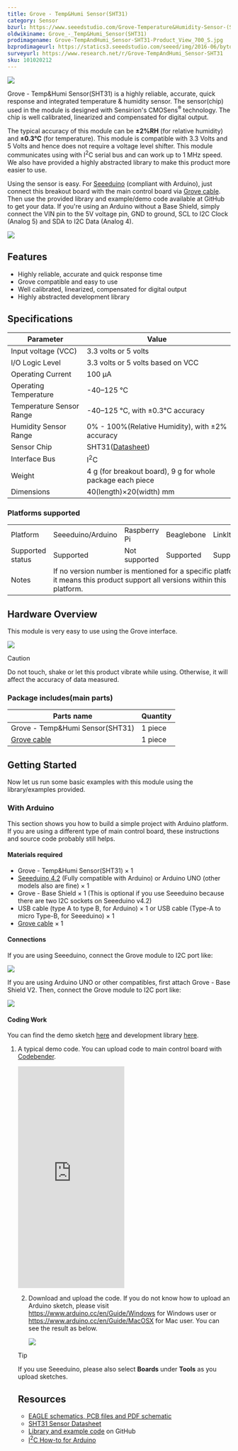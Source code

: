 ```yaml
---
title: Grove - Temp&Humi Sensor(SHT31)
category: Sensor
bzurl: https://www.seeedstudio.com/Grove-Temperature&Humidity-Sensor-(SHT31)-p-2655.html
oldwikiname: Grove_-_Temp&Humi_Sensor(SHT31)
prodimagename: Grove-TempAndHumi_Sensor-SHT31-Product_View_700_S.jpg
bzprodimageurl: https://statics3.seeedstudio.com/seeed/img/2016-06/bytoMkAMziVhHKidWvUshZYm.jpg
surveyurl: https://www.research.net/r/Grove-TempAndHumi_Sensor-SHT31
sku: 101020212
---
```


![](/https://github.com/SeeedDoc/WikiMigrationSync/raw/master/docs/assets/Grove-TempAndHumi_Sensor-SHT31/img/Grove-TempAndHumi_Sensor-SHT31-Product_View_700_S.jpg)

Grove - Temp&Humi Sensor(SHT31) is a highly reliable, accurate, quick response and integrated temperature & humidity sensor. The sensor(chip) used in the module is designed with Sensirion's CMOSens<sup>®</sup> technology. The chip is well calibrated, linearized and compensated for digital output.

The typical accuracy of this module can be **±2%RH** (for relative humidity) and **±0.3°C** (for temperature). This module is compatible with 3.3 Volts and 5 Volts and hence does not require a voltage level shifter. This module communicates using with I<sup>2</sup>C serial bus and can work up to 1 MHz speed. We also have provided a highly abstracted library to make this product more easier to use.

Using the sensor is easy. For [Seeeduino](http://www.seeedstudio.com/depot/Seeeduino-V42-p-2517.html?cPath=6_7) (compliant with Arduino), just connect this breakout board with the main control board via [Grove cable](http://www.seeedstudio.com/depot/Grove-Universal-4-Pin-Buckled-5cm-Cable-5-PCs-Pack-p-925.html?cPath=98_106_57). Then use the provided library and example/demo code available at GitHub to get your data. If you're using an Arduino without a Base Shield, simply connect the VIN pin to the 5V voltage pin, GND to ground, SCL to I2C Clock (Analog 5) and SDA to I2C Data (Analog 4).


[![](/https://github.com/SeeedDoc/WikiMigrationSync/raw/master/docs/assets/common/Get_One_Now_Banner.png)](http://www.seeedstudio.com/depot/Grove-TemperatureHumidity-Sensor-SHT31-p-2655.html)

Features
--------

-   Highly reliable, accurate and quick response time
-   Grove compatible and easy to use
-   Well calibrated, linearized, compensated for digital output
-   Highly abstracted development library

Specifications
--------------

| Parameter                | Value                                                                                                        |
|--------------------------|--------------------------------------------------------------------------------------------------------------|
| Input voltage (VCC)      | 3.3 volts or 5 volts                                                                                         |
| I/O Logic Level          | 3.3 volts or 5 volts based on VCC                                                                            |
| Operating Current        | 100 μA                                                                                                       |
| Operating Temperature    | -40–125 ℃                                                                                                                                                                                                                                                                         |
| Temperature Sensor Range | -40–125 ℃, with ±0.3°C accuracy                                                                              |
| Humidity Sensor Range    | 0% - 100%(Relative Humidity), with ±2% accuracy                                                              |
| Sensor Chip              | SHT31([Datasheet](/https://github.com/SeeedDoc/WikiMigrationSync/raw/master/docs/assets/Grove-TempAndHumi_Sensor-SHT31/res/Grove-TempAndHumi_Sensor-SHT31-Datasheets.zip)) |
| Interface Bus            | I<sup>2</sup>C                                                                                               |
| Weight                   | 4 g (for breakout board), 9 g for whole package each piece                                                   |
| Dimensions               | 40(length)×20(width) mm                                                                                      |

### Platforms supported

<table>
<tr>
<td>
Platform
</td>
<td>
Seeeduino/Arduino
</td>
<td>
Raspberry Pi
</td>
<td>
Beaglebone
</td>
<td>
LinkIt ONE
</td>
</tr>
<tr>
<td>
Supported status
</td>
<td>
Supported
</td>
<td>
Not supported
</td>
<td>
Supported
</td>
<td>
Supported
</td>
</tr>
<tr>
<td>
Notes
</td>
<td colspan="5">
If no version number is mentioned for a specific platform, it means this product support all versions within this platform.
</td>
</tr>
</table>

Hardware Overview
-----------------

This module is very easy to use using the Grove interface.

![](/https://github.com/SeeedDoc/WikiMigrationSync/raw/master/docs/assets/Grove-TempAndHumi_Sensor-SHT31/img/Grove-TempAndHumi_Sensor-SHT31-components_1200_s.jpg)

<div class="admonition caution">
<p class="admonition-title">Caution</p>
Do not touch, shake or let this product vibrate while using. Otherwise, it will affect the accuracy of data measured.
</div>


### **Package includes**(main parts)

| Parts name                                                                                                                    | Quantity |
|-------------------------------------------------------------------------------------------------------------------------------|----------|
| Grove - Temp&Humi Sensor(SHT31)                                                                                               | 1 piece  |
| [Grove cable](http://www.seeedstudio.com/depot/Grove-Universal-4-Pin-Buckled-5cm-Cable-5-PCs-Pack-p-925.html?cPath=98_106_57) | 1 piece  |

Getting Started
---------------

Now let us run some basic examples with this module using the library/examples provided.

### With Arduino

This section shows you how to build a simple project with Arduino platform. If you are using a different type of main control board, these instructions and source code probably still helps.

#### Materials required

-   Grove - Temp&Humi Sensor(SHT31) × 1
-   [Seeeduino 4.2](http://www.seeedstudio.com/depot/Seeeduino-V42-p-2517.html) (Fully compatible with Arduino) or Arduino UNO (other models also are fine) × 1
-   Grove - Base Shield × 1 (This is optional if you use Seeeduino because there are two I2C sockets on Seeeduino v4.2)
-   USB cable (type A to type B, for Arduino) × 1 or USB cable (Type-A to micro Type-B, for Seeeduino) × 1
-   [Grove cable](http://www.seeedstudio.com/depot/Grove-Universal-4-Pin-Buckled-5cm-Cable-5-PCs-Pack-p-925.html?cPath=98_106_57) × 1

#### Connections

If you are using Seeeduino, connect the Grove module to I2C port like:

![](/https://github.com/SeeedDoc/WikiMigrationSync/raw/master/docs/assets/Grove-TempAndHumi_Sensor-SHT31/img/Grove-TempAndHumi_Sensor-SHT31-wiki_demo_on_seeeduino1200_s.jpg)

If you are using Arduino UNO or other compatibles, first attach Grove - Base Shield V2. Then, connect the Grove module to I2C port like:

![](/https://github.com/SeeedDoc/WikiMigrationSync/raw/master/docs/assets/Grove-TempAndHumi_Sensor-SHT31/img/Grove-TempAndHumi_Sensor-SHT31-wiki_demo_on_arduino1200_s.jpg)


#### Coding Work

You can find the demo sketch [here](https://github.com/Seeed-Studio/Grove_SHT31_Temp_Humi_Sensor/blob/master/example) and development library [here](https://github.com/Seeed-Studio/Grove_SHT31_Temp_Humi_Sensor).

1. A typical demo code. You can upload code to main control board with [Codebender](https://codebender.cc).

    <iframe frameborder="0" height="500" src="https://codebender.cc/embed/sketch:318318" width="50%">
</iframe>

2. Download and upload the code. If you do not know how to upload an Arduino sketch, please visit <https://www.arduino.cc/en/Guide/Windows> for Windows user or <https://www.arduino.cc/en/Guide/MacOSX> for Mac user. You can see the result as below.

    ![](/https://github.com/SeeedDoc/WikiMigrationSync/raw/master/docs/assets/Grove-TempAndHumi_Sensor-SHT31/img/Grove-TempAndHumi_Sensor-SHT31-Wiki_Demo_Result_600_S.jpg)

<div class="admonition tip">
<p class="admonition-title">Tip</p>
If you use Seeeduino, please also select <span style="font-weight:bold">Boards</span> under <span style="font-weight:bold">Tools</span> as you upload sketches.
</div>

Resources
---------

-   [EAGLE schematics, PCB files and PDF schematic](/https://github.com/SeeedDoc/WikiMigrationSync/raw/master/docs/assets/Grove-TempAndHumi_Sensor-SHT31/res/Grove-TempAndHumi_Sensor-SHT31-v1.0_Schematics.zip)
-   [SHT31 Sensor Datasheet](/https://github.com/SeeedDoc/WikiMigrationSync/raw/master/docs/assets/Grove-TempAndHumi_Sensor-SHT31/res/Grove-TempAndHumi_Sensor-SHT31-Datasheets.zip)
-   [Library and example code](https://github.com/Seeed-Studio/Grove_SHT31_Temp_Humi_Sensor) on GitHub
-   [I<sup>2</sup>C How-to for Arduino](https://www.arduino.cc/en/Reference/Wire)


<!-- This Markdown file was created from http://www.seeedstudio.com/wiki/Grove_-_Temp&Humi_Sensor(SHT31) -->
